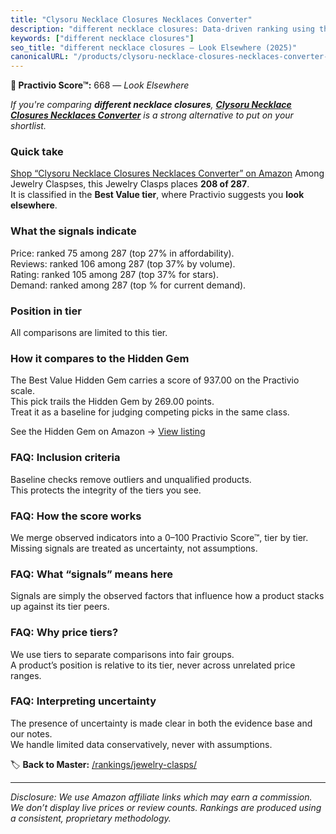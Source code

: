 ```yaml
---
title: "Clysoru Necklace Closures Necklaces Converter"
description: "different necklace closures: Data-driven ranking using the Practivio Score™. Positioned by quality, value, demand, findability, momentum."
keywords: ["different necklace closures"]
seo_title: "different necklace closures — Look Elsewhere (2025)"
canonicalURL: "/products/clysoru-necklace-closures-necklaces-converter-B0CH879QXW/"
---
```


**🚫 Practivio Score™:** 668 — _Look Elsewhere_


*If you're comparing **different necklace closures**, **[Clysoru Necklace Closures Necklaces Converter](https://www.amazon.com/dp/B0CH879QXW?tag=practivio-20)** is a strong alternative to put on your shortlist.*
### Quick take
[Shop “Clysoru Necklace Closures Necklaces Converter” on Amazon](https://www.amazon.com/dp/B0CH879QXW?tag=practivio-20)
Among Jewelry Claspses, this Jewelry Clasps places **208 of 287**.  
It is classified in the **Best Value tier**, where Practivio suggests you **look elsewhere**.

### What the signals indicate
Price: ranked 75 among 287 (top 27% in affordability).  
Reviews: ranked 106 among 287 (top 37% by volume).  
Rating: ranked 105 among 287 (top 37% for stars).  
Demand: ranked  among 287 (top % for current demand).

### Position in tier
All comparisons are limited to this tier.

### How it compares to the Hidden Gem
The Best Value Hidden Gem carries a score of 937.00 on the Practivio scale.  
This pick trails the Hidden Gem by 269.00 points.  
Treat it as a baseline for judging competing picks in the same class.  

See the Hidden Gem on Amazon → [View listing](https://www.amazon.com/dp/B07VH4JMMQ?tag=practivio-20)

### FAQ: Inclusion criteria
Baseline checks remove outliers and unqualified products.  
This protects the integrity of the tiers you see.

### FAQ: How the score works
We merge observed indicators into a 0–100 Practivio Score™, tier by tier.  
Missing signals are treated as uncertainty, not assumptions.

### FAQ: What “signals” means here
Signals are simply the observed factors that influence how a product stacks up against its tier peers.

### FAQ: Why price tiers?
We use tiers to separate comparisons into fair groups.  
A product’s position is relative to its tier, never across unrelated price ranges.

### FAQ: Interpreting uncertainty
The presence of uncertainty is made clear in both the evidence base and our notes.  
We handle limited data conservatively, never with assumptions.


🏷️ **Back to Master:** [/rankings/jewelry-clasps/](/rankings/jewelry-clasps/)

---
_Disclosure: We use Amazon affiliate links which may earn a commission. We don’t display live prices or review counts. Rankings are produced using a consistent, proprietary methodology._
